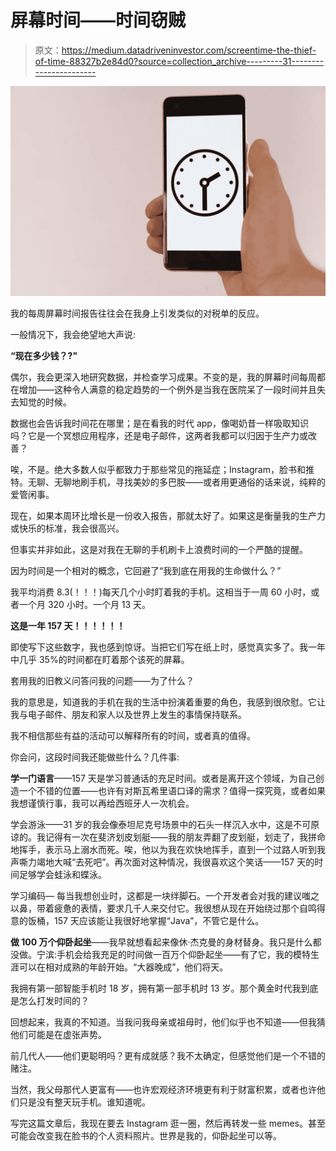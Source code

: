 # 屏幕时间——时间窃贼

> 原文：<https://medium.datadriveninvestor.com/screentime-the-thief-of-time-88327b2e84d0?source=collection_archive---------31----------------------->

![](img/f90bb12addedea44cbd05b050a4f128b.png)

我的每周屏幕时间报告往往会在我身上引发类似的对税单的反应。

一般情况下，我会绝望地大声说:

**“现在多少钱？?"**

偶尔，我会更深入地研究数据，并检查学习成果。不变的是，我的屏幕时间每周都在增加——这种令人满意的稳定趋势的一个例外是当我在医院呆了一段时间并且失去知觉的时候。

数据也会告诉我时间花在哪里；是在看我的时代 app，像喝奶昔一样吸取知识吗？它是一个冥想应用程序，还是电子邮件，这两者我都可以归因于生产力或改善？

唉，不是。绝大多数人似乎都致力于那些常见的拖延症；Instagram，脸书和推特。无聊、无聊地刷手机，寻找美妙的多巴胺——或者用更通俗的话来说，纯粹的爱管闲事。

现在，如果本周环比增长是一份收入报告，那就太好了。如果这是衡量我的生产力或快乐的标准，我会很高兴。

但事实并非如此，这是对我在无聊的手机刷卡上浪费时间的一个严酷的提醒。

因为时间是一个相对的概念，它回避了“我到底在用我的生命做什么？”

我平均消费 8.3(！！！)每天几个小时盯着我的手机。这相当于一周 60 小时，或者一个月 320 小时。一个月 13 天。

**这是一年 157 天！！！！！！**

即使写下这些数字，我也感到惊讶。当把它们写在纸上时，感觉真实多了。我一年中几乎 35%的时间都在盯着那个该死的屏幕。

套用我的旧教义问答问我的问题——为了什么？

我的意思是，知道我的手机在我的生活中扮演着重要的角色，我感到很欣慰。它让我与电子邮件、朋友和家人以及世界上发生的事情保持联系。

我不相信那些有益的活动可以解释所有的时间，或者真的值得。

你会问，这段时间我还能做些什么？几件事:

**学一门语言**——157 天是学习普通话的充足时间。或者是离开这个领域，为自己创造一个不错的位置——也许有对斯瓦希里语口译的需求？值得一探究竟，或者如果我想谨慎行事，我可以再给西班牙人一次机会。

学会游泳——31 岁的我会像泰坦尼克号场景中的石头一样沉入水中，这是不可原谅的。我记得有一次在斐济划皮划艇——我的朋友弄翻了皮划艇，划走了，我拼命地挥手，表示马上溺水而死。唉，他以为我在欢快地挥手，直到一个过路人听到我声嘶力竭地大喊“去死吧”。再次面对这种情况，我很喜欢这个笑话——157 天的时间足够学会蛙泳和蝶泳。

学习编码— 每当我想创业时，这都是一块绊脚石。一个开发者会对我的建议嗤之以鼻，带着疲惫的表情，要求几千人来交付它。我很想从现在开始绕过那个自鸣得意的饭桶，157 天应该能让我很好地掌握“Java”，不管它是什么。

**做 100 万个仰卧起坐**——我早就想看起来像休·杰克曼的身材替身。我只是什么都没做。宁滨:手机会给我充足的时间做一百万个仰卧起坐——有了它，我的模特生涯可以在相对成熟的年龄开始。“大器晚成”，他们将天。

我拥有第一部智能手机时 18 岁，拥有第一部手机时 13 岁。那个黄金时代我到底是怎么打发时间的？

回想起来，我真的不知道。当我问我母亲或祖母时，他们似乎也不知道——但我猜他们可能是在虚张声势。

前几代人——他们更聪明吗？更有成就感？我不太确定，但感觉他们是一个不错的赌注。

当然，我父母那代人更富有——也许宏观经济环境更有利于财富积累，或者也许他们只是没有整天玩手机。谁知道呢。

写完这篇文章后，我现在要去 Instagram 逛一圈，然后再转发一些 memes。甚至可能会改变我在脸书的个人资料照片。世界是我的，仰卧起坐可以等。